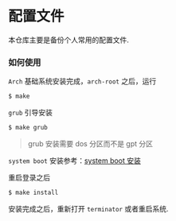 配置文件
========
本仓库主要是备份个人常用的配置文件.  

### 如何使用
`Arch` 基础系统安装完成，`arch-root` 之后，运行
```bash
$ make
```

`grub` 引导安装
```bash
$ make grub
```
> grub 安装需要 dos 分区而不是 gpt 分区

`system boot` 安装参考：[system boot 安装](https://github.com/codcodog/Blog/issues/105)

重启登录之后
```bash
$ make install
```
安装完成之后，重新打开 `terminator` 或者重启系统.
